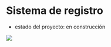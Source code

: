 <h1> Sistema de registro </h1>

- estado del proyecto: en construcción


<p align="left">
<img src="https://img.shields.io/badge/STATUS-EN%20DESAROLLO-green">
</p>
